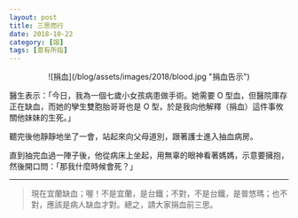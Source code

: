```yaml
---
layout: post
title: 三思而行
date: 2018-10-22
category: [謅]
tags: [意有所指]
---
```

 
<center>
 ![捐血](/blog/assets/images/2018/blood.jpg "捐血告示")
</center>

醫生表示：「今日，我為一個七歲小女孩病患做手術。她需要 O 型血，但醫院庫存正在缺血，而她的孿生雙胞胎哥哥也是 O 型，於是我向他解釋（捐血）這件事攸關他妹妹的生死。」

聽完後他靜靜地坐了一會，站起來向父母道別，跟著護士進入抽血病房。

直到抽完血過一陣子後，他從病床上坐起，用無辜的眼神看著媽媽，示意要擁抱，然後開口問：「那我什麼時候會死？」

****************

>現在宜蘭缺血；喔！不是宜蘭，是台鐵；不對，不是台鐵，是普悠瑪；也不對，應該是病人缺血才對。總之，請大家捐血前三思。
